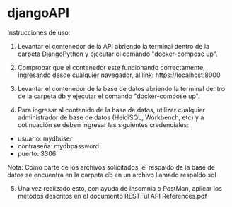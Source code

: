 # djangoAPI

Instrucciones de uso: 
1. Levantar el contenedor de la API abriendo la terminal dentro de la carpeta DjangoPython y ejecutar el comando "docker-compose up".

2. Comprobar que el contenedor este funcionando correctamente, ingresando desde cualquier navegador, al link: https://localhost:8000 

3. Levantar el contenedor de la base de datos abriendo la terminal dentro de la carpeta db y ejecutar el comando "docker-compose up".

4. Para ingresar al contenido de la base de datos, utilizar cualquier administrador de base de datos (HeidiSQL, Workbench, etc) y a cotinuación se deben ingresar las siguientes credenciales: 
- usuario: mydbuser
- contraseña: mydbpassword
- puerto: 3306

Nota: Como parte de los archivos solicitados, el respaldo de la base de datos se encuentra en la carpeta db en un archivo llamado respaldo.sql

5. Una vez realizado esto, con ayuda de Insomnia o PostMan, aplicar los métodos descritos en el documento RESTFul API References.pdf
